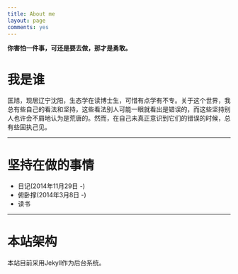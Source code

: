 ```yaml
---
title: About me
layout: page
comments: yes
---
```



**你害怕一件事，可还是要去做，那才是勇敢。** 
                           
# 我是谁

匡旭，现居辽宁沈阳，生态学在读博士生，可惜有点学有不专。关于这个世界，我总有些自己的看法和坚持，这些看法别人可能一眼就看出是错误的，而这些坚持别人也许会不屑地认为是荒唐的。然而，在自己未真正意识到它们的错误的时候，总有些固执己见。

----------------------------------

# 坚持在做的事情

* 日记(2014年11月29日 -)
* 俯卧撑(2014年3月8日 -)
* 读书

--------------------------------------------------

# 本站架构

本站目前采用Jekyll作为后台系统。
